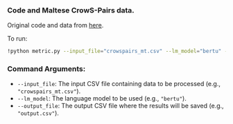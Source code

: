 ### Code and Maltese CrowS-Pairs data.
Original code and data from [here](https://inria.hal.science/hal-04537096/).

To run: 

```bash
!python metric.py --input_file="crowspairs_mt.csv" --lm_model="bertu" --output_file="output.csv"
```

### Command Arguments:
- `--input_file`: The input CSV file containing data to be processed (e.g., `"crowspairs_mt.csv"`).
- `--lm_model`: The language model to be used (e.g., `"bertu"`).
- `--output_file`: The output CSV file where the results will be saved (e.g., `"output.csv"`).
